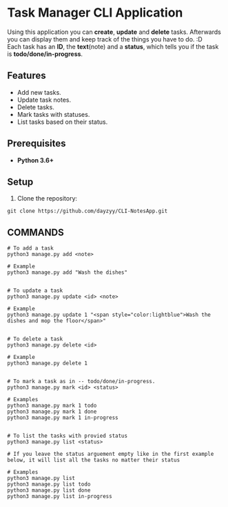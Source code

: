 # Task Manager CLI Application

Using this application you can **create**, **update** and **delete** tasks. Afterwards you can display them and keep track of the things you have to do. :D  
Each task has an **ID**, the **text**(note) and a **status**, which tells you if the task is **todo/done/in-progress**.

## Features
- Add new tasks.
- Update task notes.
- Delete tasks.
- Mark tasks with statuses.
- List tasks based on their status.

## Prerequisites
- **Python 3.6+**

## Setup
1. Clone the repository:
```
git clone https://github.com/dayzyy/CLI-NotesApp.git
```

## COMMANDS

```
# To add a task
python3 manage.py add <note>

# Example
python3 manage.py add "Wash the dishes"


# To update a task
python3 manage.py update <id> <note>

# Example
python3 manage.py update 1 "<span style="color:lightblue">Wash the dishes and mop the floor</span>"


# To delete a task
python3 manage.py delete <id>

# Example
python3 manage.py delete 1


# To mark a task as in -- todo/done/in-progress.
python3 manage.py mark <id> <status>

# Examples
python3 manage.py mark 1 todo
python3 manage.py mark 1 done
python3 manage.py mark 1 in-progress


# To list the tasks with provied status
python3 manage.py list <status>

# If you leave the status arguement empty like in the first example below, it will list all the tasks no matter their status

# Examples
python3 manage.py list
python3 manage.py list todo
python3 manage.py list done
python3 manage.py list in-progress
```
